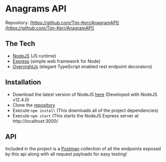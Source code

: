 # Anagrams API
Repository: [https://github.com/Tim-Kerr/AnagramAPI](https://github.com/Tim-Kerr/AnagramAPI)

## The Tech

* [NodeJS](https://nodejs.org/en/) (JS runtime)
* [Express](https://expressjs.com/) (simple web framework for Node)
* [OvernightJs](https://www.npmjs.com/package/@overnightjs/core) (elegant TypeScript enabled rest endpoint decorators)

## Installation
* Download the latest version of NodeJS [here](https://nodejs.org/en/download/) (Developed with NodeJS v12.4.0)
* Clone the [repository](https://github.com/Tim-Kerr/AnagramAPI)
* Execute `npm install` (This downloads all of the project dependencies)
* Execute `npm start` (This starts the NodeJS Express server at http://localhost:3000/

## API
Included in the project is a [Postman](https://www.getpostman.com/products) collection of all the endpoints exposed by this api along with all request payloads for easy testing!


